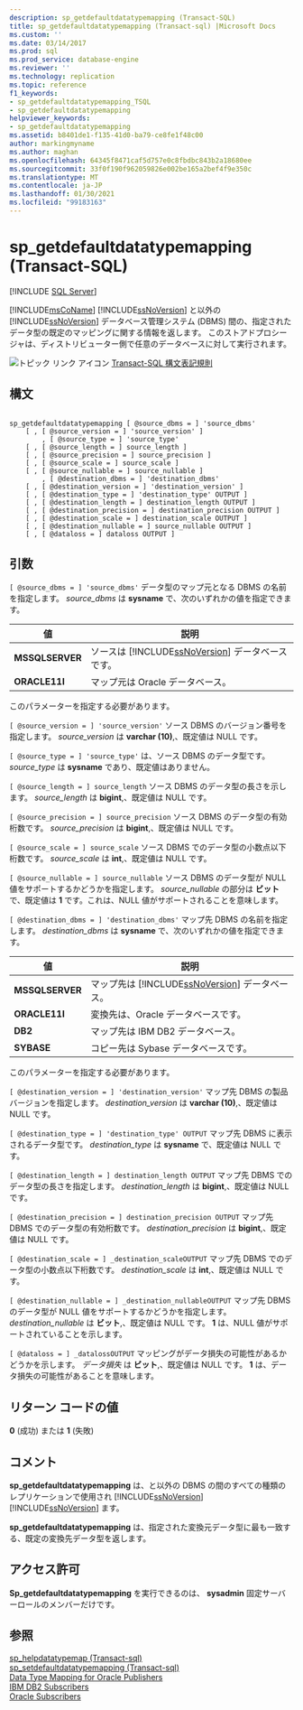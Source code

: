 ```yaml
---
description: sp_getdefaultdatatypemapping (Transact-SQL)
title: sp_getdefaultdatatypemapping (Transact-sql) |Microsoft Docs
ms.custom: ''
ms.date: 03/14/2017
ms.prod: sql
ms.prod_service: database-engine
ms.reviewer: ''
ms.technology: replication
ms.topic: reference
f1_keywords:
- sp_getdefaultdatatypemapping_TSQL
- sp_getdefaultdatatypemapping
helpviewer_keywords:
- sp_getdefaultdatatypemapping
ms.assetid: b8401de1-f135-41d0-ba79-ce8fe1f48c00
author: markingmyname
ms.author: maghan
ms.openlocfilehash: 64345f8471caf5d757e0c8fbdbc843b2a18680ee
ms.sourcegitcommit: 33f0f190f962059826e002be165a2bef4f9e350c
ms.translationtype: MT
ms.contentlocale: ja-JP
ms.lasthandoff: 01/30/2021
ms.locfileid: "99183163"
---
```

# <a name="sp_getdefaultdatatypemapping-transact-sql"></a>sp_getdefaultdatatypemapping (Transact-SQL)
[!INCLUDE [SQL Server](../../includes/applies-to-version/sqlserver.md)]

  [!INCLUDE[msCoName](../../includes/msconame-md.md)] [!INCLUDE[ssNoVersion](../../includes/ssnoversion-md.md)] と以外の [!INCLUDE[ssNoVersion](../../includes/ssnoversion-md.md)] データベース管理システム (DBMS) 間の、指定されたデータ型の既定のマッピングに関する情報を返します。 このストアドプロシージャは、ディストリビューター側で任意のデータベースに対して実行されます。  
  
 ![トピック リンク アイコン](../../database-engine/configure-windows/media/topic-link.gif "トピック リンク アイコン") [Transact-SQL 構文表記規則](../../t-sql/language-elements/transact-sql-syntax-conventions-transact-sql.md)  
  
## <a name="syntax"></a>構文  
  
```  
  
sp_getdefaultdatatypemapping [ @source_dbms = ] 'source_dbms'   
    [ , [ @source_version = ] 'source_version' ]  
        , [ @source_type = ] 'source_type'    
    [ , [ @source_length = ] source_length ]  
    [ , [ @source_precision = ] source_precision ]  
    [ , [ @source_scale = ] source_scale ]  
    [ , [ @source_nullable = ] source_nullable ]  
        , [ @destination_dbms = ] 'destination_dbms'   
    [ , [ @destination_version = ] 'destination_version' ]  
    [ , [ @destination_type = ] 'destination_type' OUTPUT ]  
    [ , [ @destination_length = ] destination_length OUTPUT ]  
    [ , [ @destination_precision = ] destination_precision OUTPUT ]  
    [ , [ @destination_scale = ] destination_scale OUTPUT ]  
    [ , [ @destination_nullable = ] source_nullable OUTPUT ]  
    [ , [ @dataloss = ] dataloss OUTPUT ]  
```  
  
## <a name="arguments"></a>引数  
`[ @source_dbms = ] 'source_dbms'` データ型のマップ元となる DBMS の名前を指定します。 *source_dbms* は **sysname** で、次のいずれかの値を指定できます。  
  
|値|説明|  
|-----------|-----------------|  
|**MSSQLSERVER**|ソースは [!INCLUDE[ssNoVersion](../../includes/ssnoversion-md.md)] データベースです。|  
|**ORACLE11I**|マップ元は Oracle データベース。|  
  
 このパラメーターを指定する必要があります。  
  
`[ @source_version = ] 'source_version'` ソース DBMS のバージョン番号を指定します。 *source_version* は **varchar (10)**,、既定値は NULL です。  
  
`[ @source_type = ] 'source_type'` は、ソース DBMS のデータ型です。 *source_type* は **sysname** であり、既定値はありません。  
  
`[ @source_length = ] source_length` ソース DBMS のデータ型の長さを示します。 *source_length* は **bigint**,、既定値は NULL です。  
  
`[ @source_precision = ] source_precision` ソース DBMS のデータ型の有効桁数です。 *source_precision* は **bigint**,、既定値は NULL です。  
  
`[ @source_scale = ] source_scale` ソース DBMS でのデータ型の小数点以下桁数です。 *source_scale* は **int**,、既定値は NULL です。  
  
`[ @source_nullable = ] source_nullable` ソース DBMS のデータ型が NULL 値をサポートするかどうかを指定します。 *source_nullable* の部分は **ビット** で、既定値は **1** です。これは、NULL 値がサポートされることを意味します。  
  
`[ @destination_dbms = ] 'destination_dbms'` マップ先 DBMS の名前を指定します。 *destination_dbms* は **sysname** で、次のいずれかの値を指定できます。  
  
|値|説明|  
|-----------|-----------------|  
|**MSSQLSERVER**|マップ先は [!INCLUDE[ssNoVersion](../../includes/ssnoversion-md.md)] データベース。|  
|**ORACLE11I**|変換先は、Oracle データベースです。|  
|**DB2**|マップ先は IBM DB2 データベース。|  
|**SYBASE**|コピー先は Sybase データベースです。|  
  
 このパラメーターを指定する必要があります。  
  
`[ @destination_version = ] 'destination_version'` マップ先 DBMS の製品バージョンを指定します。 *destination_version* は **varchar (10)**,、既定値は NULL です。  
  
`[ @destination_type = ] 'destination_type' OUTPUT` マップ先 DBMS に表示されるデータ型です。 *destination_type* は **sysname** で、既定値は NULL です。  
  
`[ @destination_length = ] destination_length OUTPUT` マップ先 DBMS でのデータ型の長さを指定します。 *destination_length* は **bigint**,、既定値は NULL です。  
  
`[ @destination_precision = ] destination_precision OUTPUT` マップ先 DBMS でのデータ型の有効桁数です。 *destination_precision* は **bigint**,、既定値は NULL です。  
  
`[ @destination_scale = ] _destination_scaleOUTPUT` マップ先 DBMS でのデータ型の小数点以下桁数です。 *destination_scale* は **int**,、既定値は NULL です。  
  
`[ @destination_nullable = ] _destination_nullableOUTPUT` マップ先 DBMS のデータ型が NULL 値をサポートするかどうかを指定します。 *destination_nullable* は **ビット**,、既定値は NULL です。 **1** は、NULL 値がサポートされていることを示します。  
  
`[ @dataloss = ] _datalossOUTPUT` マッピングがデータ損失の可能性があるかどうかを示します。 *データ損失* は **ビット**,、既定値は NULL です。 **1** は、データ損失の可能性があることを意味します。  
  
## <a name="return-code-values"></a>リターン コードの値  
 **0** (成功) または **1** (失敗)  
  
## <a name="remarks"></a>コメント  
 **sp_getdefaultdatatypemapping** は、と以外の DBMS の間のすべての種類のレプリケーションで使用され [!INCLUDE[ssNoVersion](../../includes/ssnoversion-md.md)] [!INCLUDE[ssNoVersion](../../includes/ssnoversion-md.md)] ます。  
  
 **sp_getdefaultdatatypemapping** は、指定された変換元データ型に最も一致する、既定の変換先データ型を返します。  
  
## <a name="permissions"></a>アクセス許可  
 **Sp_getdefaultdatatypemapping** を実行できるのは、 **sysadmin** 固定サーバーロールのメンバーだけです。  
  
## <a name="see-also"></a>参照  
 [sp_helpdatatypemap &#40;Transact-sql&#41;](../../relational-databases/system-stored-procedures/sp-helpdatatypemap-transact-sql.md)   
 [sp_setdefaultdatatypemapping &#40;Transact-sql&#41;](../../relational-databases/system-stored-procedures/sp-setdefaultdatatypemapping-transact-sql.md)   
 [Data Type Mapping for Oracle Publishers](../../relational-databases/replication/non-sql/data-type-mapping-for-oracle-publishers.md)   
 [IBM DB2 Subscribers](../../relational-databases/replication/non-sql/ibm-db2-subscribers.md)   
 [Oracle Subscribers](../../relational-databases/replication/non-sql/oracle-subscribers.md)  
  
  
